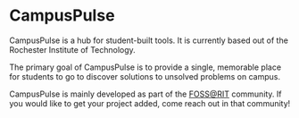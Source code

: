 # CampusPulse

CampusPulse is a hub for student-built tools. It is currently based out of the Rochester Institute of Technology.

The primary goal of CampusPulse is to provide a single, memorable place for students to go to discover solutions to unsolved problems on campus.

CampusPulse is mainly developed as part of the [FOSS@RIT](https://fossrit.github.io/) community. If you would like to get your project added, come reach out in that community!

